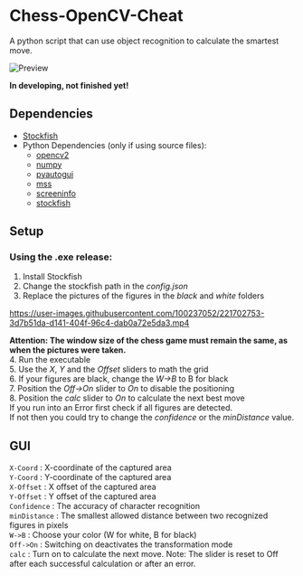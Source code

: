 # Chess-OpenCV-Cheat
A python script that can use object recognition to calculate the smartest move.

![Preview](https://user-images.githubusercontent.com/100237052/221702814-32e00b02-61c0-42a6-b2c7-94e6827aa89d.png)

**In developing, not finished yet!**

## Dependencies
- [Stockfish](https://stockfishchess.org/download/)
- Python Dependencies (only if using source files):
  - [opencv2](https://pypi.org/project/opencv-python/)
  - [numpy](https://pypi.org/project/numpy/)
  - [pyautogui](https://pypi.org/project/PyAutoGUI/)
  - [mss](https://pypi.org/project/mss/)
  - [screeninfo](https://pypi.org/project/screeninfo/)
  - [stockfish](https://pypi.org/project/stockfish/)

## Setup
### Using the .exe release:
   1. Install Stockfish<br>
   2. Change the stockfish path in the *config.json*<br>
   3. Replace the pictures of the figures in the *black* and *white* folders<br>
   
   https://user-images.githubusercontent.com/100237052/221702753-3d7b51da-d141-404f-96c4-dab0a72e5da3.mp4
   
   __Attention: The window size of the chess game must remain the same, as when the pictures were taken.__<br>
   4. Run the executable<br>
   5. Use the *X*, *Y* and the *Offset* sliders to math the grid<br>
   6. If your figures are black, change the *W->B* to B for black<br>
   7. Position the *Off->On* slider to *On* to disable the positioning<br>
   8. Position the *calc* slider to *On* to calculate the next best move<br>
      If you run into an Error first check if all figures are detected.<br>
      If not then you could try to change the *confidence* or the *minDistance* value.

## GUI
`X-Coord` : X-coordinate of the captured area<br>
`Y-Coord` : Y-coordinate of the captured area<br>
`X-Offset` : X offset of the captured area<br>
`Y-Offset` : Y offset of the captured area<br>
`Confidence` : The accuracy of character recognition<br>
`minDistance` : The smallest allowed distance between two recognized figures in pixels<br>
`W->B` : Choose your color (W for white, B for black)<br>
`Off->On` : Switching on deactivates the transformation mode<br>
`calc` : Turn on to calculate the next move. Note: The slider is reset to Off after each successful calculation or after an error.
